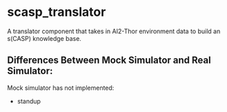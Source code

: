 # scasp_translator
A translator component that takes in AI2-Thor environment data to build an s(CASP) knowledge base. 

## Differences Between Mock Simulator and Real Simulator:
Mock simulator has not implemented: 
- standup
